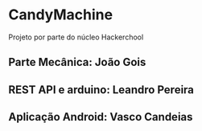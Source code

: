 # CandyMachine
Projeto por parte do núcleo Hackerchool

## Parte Mecânica: João Gois
## REST API e arduino: Leandro Pereira
## Aplicação Android: Vasco Candeias
